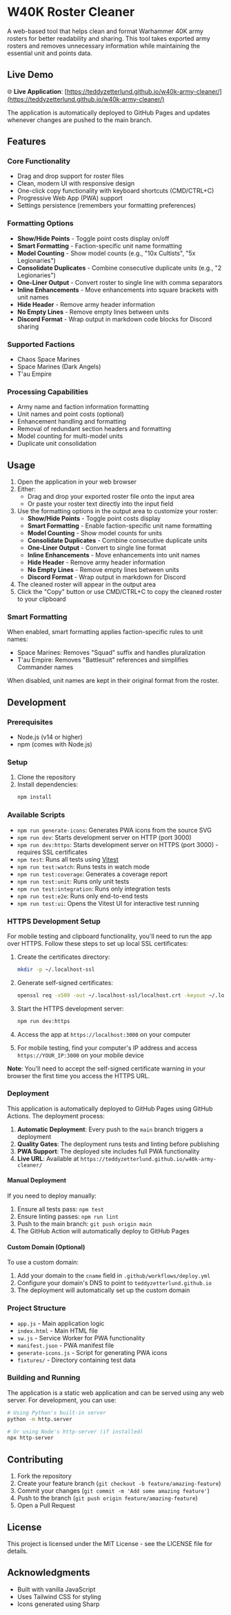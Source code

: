 # W40K Roster Cleaner

A web-based tool that helps clean and format Warhammer 40K army rosters for better readability and sharing. This tool takes exported army rosters and removes unnecessary information while maintaining the essential unit and points data.

## Live Demo

🌐 **Live Application**: [https://teddyzetterlund.github.io/w40k-army-cleaner/](https://teddyzetterlund.github.io/w40k-army-cleaner/)

The application is automatically deployed to GitHub Pages and updates whenever changes are pushed to the main branch.

## Features

### Core Functionality
- Drag and drop support for roster files
- Clean, modern UI with responsive design
- One-click copy functionality with keyboard shortcuts (CMD/CTRL+C)
- Progressive Web App (PWA) support
- Settings persistence (remembers your formatting preferences)

### Formatting Options
- **Show/Hide Points** - Toggle point costs display on/off
- **Smart Formatting** - Faction-specific unit name formatting
- **Model Counting** - Show model counts (e.g., "10x Cultists", "5x Legionaries")
- **Consolidate Duplicates** - Combine consecutive duplicate units (e.g., "2 Legionaries")
- **One-Liner Output** - Convert roster to single line with comma separators
- **Inline Enhancements** - Move enhancements into square brackets with unit names
- **Hide Header** - Remove army header information
- **No Empty Lines** - Remove empty lines between units
- **Discord Format** - Wrap output in markdown code blocks for Discord sharing

### Supported Factions
- Chaos Space Marines
- Space Marines (Dark Angels)
- T'au Empire

### Processing Capabilities
- Army name and faction information formatting
- Unit names and point costs (optional)
- Enhancement handling and formatting
- Removal of redundant section headers and formatting
- Model counting for multi-model units
- Duplicate unit consolidation

## Usage

1. Open the application in your web browser
2. Either:
   - Drag and drop your exported roster file onto the input area
   - Or paste your roster text directly into the input field
3. Use the formatting options in the output area to customize your roster:
   - **Show/Hide Points** - Toggle point costs display
   - **Smart Formatting** - Enable faction-specific unit name formatting
   - **Model Counting** - Show model counts for units
   - **Consolidate Duplicates** - Combine consecutive duplicate units
   - **One-Liner Output** - Convert to single line format
   - **Inline Enhancements** - Move enhancements into unit names
   - **Hide Header** - Remove army header information
   - **No Empty Lines** - Remove empty lines between units
   - **Discord Format** - Wrap output in markdown for Discord
4. The cleaned roster will appear in the output area
5. Click the "Copy" button or use CMD/CTRL+C to copy the cleaned roster to your clipboard

### Smart Formatting

When enabled, smart formatting applies faction-specific rules to unit names:
- Space Marines: Removes "Squad" suffix and handles pluralization
- T'au Empire: Removes "Battlesuit" references and simplifies Commander names

When disabled, unit names are kept in their original format from the roster.

## Development

### Prerequisites

- Node.js (v14 or higher)
- npm (comes with Node.js)

### Setup

1. Clone the repository
2. Install dependencies:
   ```bash
   npm install
   ```

### Available Scripts

- `npm run generate-icons`: Generates PWA icons from the source SVG
- `npm run dev`: Starts development server on HTTP (port 3000)
- `npm run dev:https`: Starts development server on HTTPS (port 3000) - requires SSL certificates
- `npm test`: Runs all tests using [Vitest](https://vitest.dev/)
- `npm run test:watch`: Runs tests in watch mode
- `npm run test:coverage`: Generates a coverage report
- `npm run test:unit`: Runs only unit tests
- `npm run test:integration`: Runs only integration tests
- `npm run test:e2e`: Runs only end-to-end tests
- `npm run test:ui`: Opens the Vitest UI for interactive test running

### HTTPS Development Setup

For mobile testing and clipboard functionality, you'll need to run the app over HTTPS. Follow these steps to set up local SSL certificates:

1. Create the certificates directory:
   ```bash
   mkdir -p ~/.localhost-ssl
   ```

2. Generate self-signed certificates:
   ```bash
   openssl req -x509 -out ~/.localhost-ssl/localhost.crt -keyout ~/.localhost-ssl/localhost.key -newkey rsa:2048 -nodes -sha256 -subj '/CN=localhost' -extensions EXT -config <(printf "[dn]\nCN=localhost\n[req]\ndistinguished_name = dn\n[EXT]\nsubjectAltName=DNS:localhost\nkeyUsage=digitalSignature\nextendedKeyUsage=serverAuth")
   ```

3. Start the HTTPS development server:
   ```bash
   npm run dev:https
   ```

4. Access the app at `https://localhost:3000` on your computer

5. For mobile testing, find your computer's IP address and access `https://YOUR_IP:3000` on your mobile device

**Note**: You'll need to accept the self-signed certificate warning in your browser the first time you access the HTTPS URL.

### Deployment

This application is automatically deployed to GitHub Pages using GitHub Actions. The deployment process:

1. **Automatic Deployment**: Every push to the `main` branch triggers a deployment
2. **Quality Gates**: The deployment runs tests and linting before publishing
3. **PWA Support**: The deployed site includes full PWA functionality
4. **Live URL**: Available at `https://teddyzetterlund.github.io/w40k-army-cleaner/`

#### Manual Deployment

If you need to deploy manually:

1. Ensure all tests pass: `npm test`
2. Ensure linting passes: `npm run lint`
3. Push to the main branch: `git push origin main`
4. The GitHub Action will automatically deploy to GitHub Pages

#### Custom Domain (Optional)

To use a custom domain:

1. Add your domain to the `cname` field in `.github/workflows/deploy.yml`
2. Configure your domain's DNS to point to `teddyzetterlund.github.io`
3. The deployment will automatically set up the custom domain

### Project Structure

- `app.js` - Main application logic
- `index.html` - Main HTML file
- `sw.js` - Service Worker for PWA functionality
- `manifest.json` - PWA manifest file
- `generate-icons.js` - Script for generating PWA icons
- `fixtures/` - Directory containing test data

### Building and Running

The application is a static web application and can be served using any web server. For development, you can use:

```bash
# Using Python's built-in server
python -m http.server

# Or using Node's http-server (if installed)
npx http-server
```

## Contributing

1. Fork the repository
2. Create your feature branch (`git checkout -b feature/amazing-feature`)
3. Commit your changes (`git commit -m 'Add some amazing feature'`)
4. Push to the branch (`git push origin feature/amazing-feature`)
5. Open a Pull Request

## License

This project is licensed under the MIT License - see the LICENSE file for details.

## Acknowledgments

- Built with vanilla JavaScript
- Uses Tailwind CSS for styling
- Icons generated using Sharp 